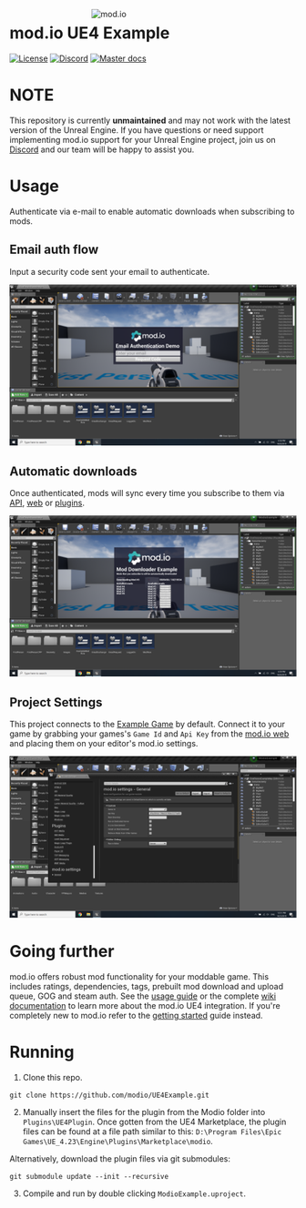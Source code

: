<a href="https://mod.io"><img src="https://static.mod.io/v1/images/branding/modio-color-dark.svg" alt="mod.io" width="360" align="right"/></a>
# mod.io UE4 Example
[![License](https://img.shields.io/badge/license-MIT-brightgreen.svg)](https://github.com/modio/UE4Example/blob/master/LICENSE)
[![Discord](https://img.shields.io/discord/389039439487434752.svg?label=Discord&logo=discord&color=7289DA&labelColor=2C2F33)](https://discord.mod.io)
[![Master docs](https://img.shields.io/badge/docs-master-green.svg)](https://github.com/modio/UE4Plugin/wiki)

# NOTE

This repository is currently **unmaintained** and may not work with the latest version of the Unreal Engine. If you have questions or need support implementing mod.io support for your Unreal Engine project, join us on [Discord](https://discord.mod.io) and our team will be happy to assist you.

# Usage

Authenticate via e-mail to enable automatic downloads when subscribing to mods.

## Email auth flow

Input a security code sent your email to authenticate.

![Alt text](img/email_flow.png?raw=true "Title")

## Automatic downloads

Once authenticated, mods will sync every time you subscribe to them via [API](https://docs.mod.io/), [web](https://mod.io/) or [plugins](https://github.com/modio/UE4Plugin).

![Alt text](img/downloads.png?raw=true "Title")

## Project Settings

This project connects to the [Example Game](https://example.test.mod.io/) by default. Connect it to your game by grabbing your games's `Game Id` and `Api Key` from the [mod.io web](https://mod.io/) and placing them on your editor's mod.io settings.

![Alt text](img/settings.png?raw=true "Title")

# Going further

mod.io offers robust mod functionality for your moddable game. This includes ratings, dependencies, tags, prebuilt mod download and upload queue, GOG and steam auth. See the [usage guide](https://github.com/modio/UE4Plugin#usage) or the complete [wiki documentation](https://github.com/modio/UE4Plugin/wiki) to learn more about the mod.io UE4 integration. If you're completely new to mod.io refer to the [getting started](https://mod.io/blog/getting-started) guide instead.

# Running

1. Clone this repo.

```
git clone https://github.com/modio/UE4Example.git
```

2. Manually insert the files for the plugin from the Modio folder into `Plugins\UE4Plugin`. Once gotten from the UE4 Marketplace, the plugin files can be found at a file path similar to this: `D:\Program Files\Epic Games\UE_4.23\Engine\Plugins\Marketplace\modio`.

Alternatively, download the plugin files via git submodules:

```
git submodule update --init --recursive
```

3. Compile and run by double clicking `ModioExample.uproject`.

